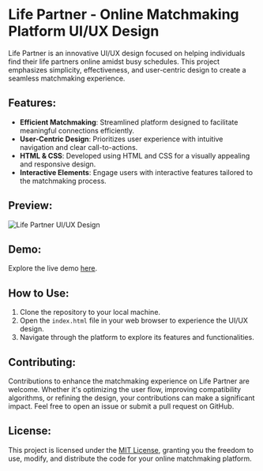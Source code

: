 # Life Partner - Online Matchmaking Platform UI/UX Design

Life Partner is an innovative UI/UX design focused on helping individuals find their life partners online amidst busy schedules. This project emphasizes simplicity, effectiveness, and user-centric design to create a seamless matchmaking experience.

## Features:

- **Efficient Matchmaking**: Streamlined platform designed to facilitate meaningful connections efficiently.
- **User-Centric Design**: Prioritizes user experience with intuitive navigation and clear call-to-actions.
- **HTML & CSS**: Developed using HTML and CSS for a visually appealing and responsive design.
- **Interactive Elements**: Engage users with interactive features tailored to the matchmaking process.
  
## Preview:

![Life Partner UI/UX Design](https://github.com/SujalRaunak/lifePartner/assets/131290650/2aed7449-8dbe-41b1-ba64-fb041dd72a26)

## Demo:

Explore the live demo [here](https://sujalraunak.github.io/lifePartner/).

## How to Use:

1. Clone the repository to your local machine.
2. Open the `index.html` file in your web browser to experience the UI/UX design.
3. Navigate through the platform to explore its features and functionalities.

## Contributing:

Contributions to enhance the matchmaking experience on Life Partner are welcome. Whether it's optimizing the user flow, improving compatibility algorithms, or refining the design, your contributions can make a significant impact. Feel free to open an issue or submit a pull request on GitHub.

## License:

This project is licensed under the [MIT License](https://opensource.org/licenses/MIT), granting you the freedom to use, modify, and distribute the code for your online matchmaking platform.
